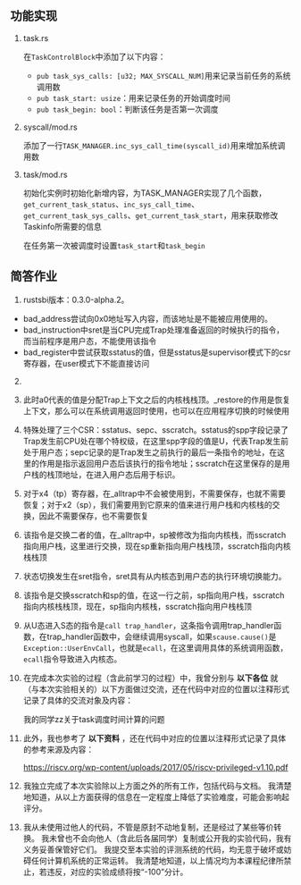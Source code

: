 ## 功能实现

1. task.rs

   在`TaskControlBlock`中添加了以下内容：

   + `pub task_sys_calls: [u32; MAX_SYSCALL_NUM]`用来记录当前任务的系统调用数
   + `pub task_start: usize`：用来记录任务的开始调度时间
   + `pub task_begin: bool`：判断该任务是否第一次调度

2. syscall/mod.rs

   添加了一行`TASK_MANAGER.inc_sys_call_time(syscall_id)`用来增加系统调用数

3. task/mod.rs

   初始化实例时初始化新增内容，为TASK_MANAGER实现了几个函数，`get_current_task_status`、`inc_sys_call_time`、`get_current_task_sys_calls`、`get_current_task_start`，用来获取修改Taskinfo所需要的信息

   在任务第一次被调度时设置`task_start`和`task_begin`



## 简答作业

1. rustsbi版本：0.3.0-alpha.2。

+ bad_address尝试向0x0地址写入内容，而该地址是不能被应用使用的。
+ bad_instruction中sret是当CPU完成Trap处理准备返回的时候执行的指令，而当前程序是用户态，不能使用该指令
+ bad_register中尝试获取sstatus的值，但是sstatus是supervisor模式下的csr寄存器，在user模式下不能直接访问

2. 

   1. 此时a0代表的值是分配Trap上下文之后的内核栈栈顶。_restore的作用是恢复上下文，那么可以在系统调用返回时使用，也可以在应用程序切换的时候使用
   2. 特殊处理了三个CSR：sstatus、sepc、sscratch。sstatus的spp字段记录了Trap发生前CPU处在哪个特权级，在这里spp字段的值是U，代表Trap发生前处于用户态；sepc记录的是Trap发生之前执行的最后一条指令的地址，在这里的作用是指示返回用户态后该执行的指令地址；sscratch在这里保存的是用户栈的栈顶地址，在进入用户态后用于标识。
   3. 对于x4（tp）寄存器，在_alltrap中不会被使用到，不需要保存，也就不需要恢复；对于x2（sp），我们需要用到它原来的值来进行用户栈和内核栈的交换，因此不需要保存，也不需要恢复
   4. 该指令是交换二者的值，在_alltrap中，sp被修改为指向内核栈，而sscratch指向用户栈，这里进行交换，现在sp重新指向用户栈栈顶，sscratch指向内核栈栈顶
   5. 状态切换发生在sret指令，sret具有从内核态到用户态的执行环境切换能力。
   6. 该指令是交换sscratch和sp的值，在这一行之前，sp指向用户栈，sscratch指向内核栈栈顶，现在，sp指向内核栈，sscratch指向用户栈栈顶
   7. 从U态进入S态的指令是`call trap_handler`，这条指令调用trap_handler函数，在trap_handler函数中，会继续调用syscall，如果`scause.cause()`是`Exception::UserEnvCall`，也就是`ecall`，在这里调用具体的系统调用函数，`ecall`指令导致进入内核态。

   

3. 在完成本次实验的过程（含此前学习的过程）中，我曾分别与 **以下各位** 就（与本次实验相关的）以下方面做过交流，还在代码中对应的位置以注释形式记录了具体的交流对象及内容：

   我的同学zz关于task调度时间计算的问题

4. 此外，我也参考了 **以下资料** ，还在代码中对应的位置以注释形式记录了具体的参考来源及内容：

   https://riscv.org/wp-content/uploads/2017/05/riscv-privileged-v1.10.pdf

5. 我独立完成了本次实验除以上方面之外的所有工作，包括代码与文档。 我清楚地知道，从以上方面获得的信息在一定程度上降低了实验难度，可能会影响起评分。

6. 我从未使用过他人的代码，不管是原封不动地复制，还是经过了某些等价转换。 我未曾也不会向他人（含此后各届同学）复制或公开我的实验代码，我有义务妥善保管好它们。 我提交至本实验的评测系统的代码，均无意于破坏或妨碍任何计算机系统的正常运转。 我清楚地知道，以上情况均为本课程纪律所禁止，若违反，对应的实验成绩将按“-100”分计。